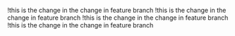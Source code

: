 

!this is the change in the change in feature branch
!this is the change in the change in feature branch
!this is the change in the change in feature branch
!this is the change in the change in feature branch
